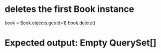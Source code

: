 # deletes the first Book instance
book = Book.objects.get(id=1)
book.delete()

# Expected output: Empty QuerySet[]
